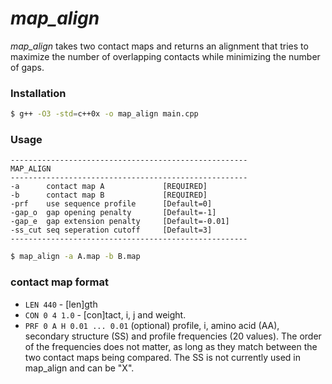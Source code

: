 # _map_align_
_map_align_ takes two contact maps and returns an alignment that tries to maximize the number of overlapping contacts while minimizing the number of gaps.

### Installation
```sh
$ g++ -O3 -std=c++0x -o map_align main.cpp
```

### Usage
```
-----------------------------------------------------
MAP_ALIGN                      
-----------------------------------------------------
-a      contact map A             [REQUIRED]
-b      contact map B             [REQUIRED]
-prf    use sequence profile      [Default=0]
-gap_o  gap opening penalty       [Default=-1]
-gap_e  gap extension penalty     [Default=-0.01]
-ss_cut seq seperation cutoff     [Default=3]
-----------------------------------------------------
```
```sh
$ map_align -a A.map -b B.map
```

### contact map format
- ```LEN 440``` - [len]gth
- ```CON 0 4 1.0```  - [con]tact, i, j and weight.
- ```PRF 0 A H 0.01 ... 0.01``` (optional) profile, i, amino acid (AA), secondary structure (SS) and profile frequencies (20 values). The order of the frequencies does not matter, as long as they match between the two contact maps being compared. The SS is not currently used in map_align and can be "X".